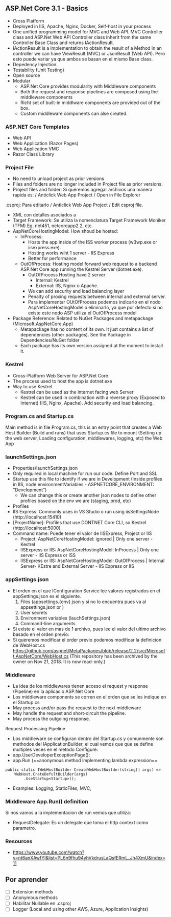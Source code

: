 ## ASP.Net Core 3.1 - Basics
- Cross Platform
- Deployed in IIS, Apache, Nginx, Docker, Self-host in your process
- One unified programming model for MVC and Web API. MVC Controller class and ASP.Net Web API Controller class inherit
from the same Controller Base Class and returns IActionResult.
- IActionResult is a implementation to obtain the result of a Method in an controller we can have ViewResult (MVC) or JsonResult (Web API).
Pero esto puede variar ya que ambos se basan en el mismo Base class.
- Depedency Injection. 
- Testability (Unit Testing)
- Open source
- Modular
  - ASP.Net Core provides modularity with Middleware components
  - Both the request and response pipelines are composed using the middleware components
  - Richt set of built-in middlware components are provided out of the box. 
  - Custom middleware components can alse created.

###  ASP.NET Core Templates
 - Web API
 - Web Application (Razor Pages)
 - Web Application VMC
 - Razor Class LIbrary

### Project File
- No need to unload project as prior versions
- Files and folders are no longer included in Project file as prior versions.
- Project files and folder: Si queremos agregar archivos una manera rapida es:  / Anticlick Web App Project / Open in File Explorer

.csproj: Para editarlo / Anticlick Web App Project / Edit csproj file.
 - XML con detalles asociados a
  - Target Framework: Se utiliza la nomenclatura Target Framework Moniker (TFM) Eg. net451, netcoreapp2.2, etc. 
  - AspNetCoreHostingModel: How shoud be hosted:
    - InProcess: 
      - Hosts the app inside of the ISS worker process (w3wp.exe or iisexpress.exe).
      - Hosting works wiht 1 server - IIS Express
      - Better for performance
    - OutOfProcess: Hosting model forward web request to a backend ASP.Net Core app running the Kestrel Server (dotnet.exe).
      - OutOfProcess Hosting have 2 server
        -  Internal: Kestrel
        -  External: IIS, Nginx o Apache.
      - We can add security and load balancing layer
      - Penalty of proxing requests between internal and external server.
      - Para implementar OUtOfProcess podemos indicarlo en el nodo AspNetCoreHostingModel o eliminarlo,
ya que por defecto si no existe este nodo ASP utiliza el OutOfProcess model
  - Package Reference: Related to NuGet Packages and metapackage (Microsoft.AspNetCore.App)
    - Metapackage has no content of its own. It just contains a list of dependencies (other packages). 
      See the Package in Dependencies/NuGet folder
    - Each package has its own version assigned at the moment to install it.

### Kestrel
- Cross-Platform Web Server for ASP.Net Core
- The process used to host the app is dotnet.exe
- Way to use Kestrel
  - Kestrel can be used as the internet facing web Server
  - Kestrel can be used in combination with a reverse proxy (Exposed to Internet) (IIS, Nginx, Apache).
    Add security and load balancing.

### Program.cs and Startup.cs
Main method is in file Program.cs, this is an entry point that creates a Web Host Builder (Build and runs) that uses Startup.cs file to mount 
(Setting up the web server, Loading configuration, middlewares, logging, etc) the Web App

### launchSettings.json
- Properties/launchSettings.json
- Only required in local machine for run our code. Define Port and SSL
- Startup use this file to identify if we are in Development (Inside profiles in IIS, node environmentVariables - ASPNETCORE_ENVIRONMENT: "Development")
  - We can change this or create another json nodes to define other profiles based on the env we are (staging, prod, etc)
- Profiles
 - IIS Express: Commonly uses in VS Studio o run using iisSettingsNode (http://localhost:15410)
 - [ProjectName]: Profiles that use DONTNET Core CLI, so Kestrel (http://localhost:5000)
 - Command name: Puede tener el valor de IISExpress, Project or IIS
   - Project: AspNetCoreHostingModel: ignored | Only one server - Kestrel
   - IISExpress or IIS: AspNetCoreHostingModel: InProcess | Only one server - IIS Express or ISS
   - IISExpress or IIS: AspNetCoreHostingModel: OutOfProcess | Internal Server- KEstre and External Server - IIS Express or IIS

### appSettings.json
- El orden en el que IConfiguration Service lee valores registrados en el appSettings.json es el siguiente.
  1. Files (appsettings.{env}.json y si no lo encuentra pues va al appsettings.json or )
  2. User secrets
  3. Environment variables (lauchSettings.json)
  4. Command-line arguments
- Si existe el valor en mas de 1 archivo, pues lee el valor del ultimo archivo basado en el orden previo:
- Si queremos modificar el order previo podemos modificar la definicion de WebHost.cs
https://github.com/aspnet/MetaPackages/blob/release/2.2/src/Microsoft.AspNetCore/WebHost.cs (This repository has been archived by the owner on Nov 21, 2018. It is now read-only.)

### Middleware
- La idea de los middlewares tienen acceso el request y response (Pipeline) en la aplicacio ASP.Net Core
- Los middleware components se corren en el orden que se les indique en el Startup.cs
- May process and/or pass the request to the next middleware
- May handle the request and short-circuit the pipeline.
- May process the outgoing response.


Request Processing Pipeline
- Los middleware se configuran dentro del Startup.cs y comunmente son methodos del IApplicationBuilder, 
el cual vemos que que se define multiples veces en el metodo Configure:
 - app.UserDeveloperExceptionPage();
 - app.Run (==anonymous method implementing lambda expression==  

```
public static IWebHostBuilder CreateWebHostBuilder(string[] args) =>
	WebHost.CrateDefultBuilder(args)
		.UseStartup<Startup>(); 
```

- Examples: Logging, StaticFiles, MVC, 

### Middleware App.Run() definition
Si nos vamos a la implementacion de run vemos que utiliza:
- RequestDelegate: Es un delegate que toma el http context como parametro.




### Resources
- https://www.youtube.com/watch?v=nt6anXAwfYI&list=PL6n9fhu94yhVkdrusLaQsfERmL_Jh4XmU&index=11


## Por aprender
- [ ] Extension methods
- [ ] Anonymous methods
- [ ] Habilitar Nullable en .csproj
- [ ] Logger (Local and using other AWS, Azure, Application Insights)
